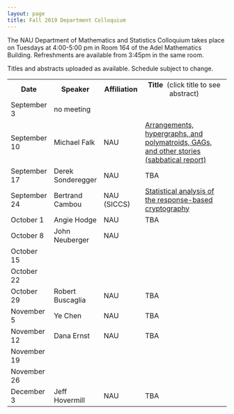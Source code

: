```yaml
---
layout: page
title: Fall 2019 Department Colloquium
---
```


The NAU Department of Mathematics and Statistics Colloquium takes place on Tuesdays at 4:00-5:00 pm in Room 164 of the Adel Mathematics Building. Refreshments are available from 3:45pm in the same room.

Titles and abstracts uploaded as available.  Schedule subject to change.

<table width="100%" align="center">
<tbody>
<tr>
<td width="15%">
<center>
  <b>Date</b>
</center></td>

<td width="20%">
<center>
  <b>Speaker</b>
</center></td>

<td>
<center>
  <b>Affiliation</b>
</center></td>

<td>
<center>
  <b>Title&nbsp;</b> (click title to see abstract)
</center></td>
</tr>

<tr>
<td>September 3</td>
<td>no meeting</td>
<td></td>
<td></td>
</tr>

<tr>
<td>September 10</td>
<td>Michael Falk</td>
<td>NAU</td>
<td><a href="{{ site.baseurl }}/colloquium_files/ColloquiumFlyer_170910.pdf">Arrangements, hypergraphs, and polymatroids,  GAGs, and other stories (sabbatical report)</a></td>
</tr>

<tr>
<td>September 17</td>
<td>Derek Sonderegger</td>
<td>NAU</td>
<td>TBA</td>
</tr>

<tr>
<td>September 24</td>
<td>Bertrand Cambou</td>
<td>NAU (SICCS)</td>
<td><a href="{{ site.baseurl }}/colloquium_files/ColloquiumFlyer_170924.pdf">Statistical analysis of the response-based cryptography</a></td>
</tr>

<tr>
<td>October 1</td>
<td>Angie Hodge</td>
<td>NAU</td>
<td>TBA</td>
</tr>

<tr>
<td>October 8</td>
<td>John Neuberger</td>
<td>NAU</td>
<td></td>
</tr>

<tr>
<td>October 15</td>
<td></td>
<td></td>
<td></td>
</tr>

<tr>
<td>October 22</td>
<td></td>
<td></td>
<td></td>
</tr>

<tr>
<td>October 29</td>
<td>Robert Buscaglia</td>
<td>NAU</td>
<td>TBA</td>
</tr>

<tr>
<td>November 5</td>
<td>Ye Chen</td>
<td>NAU</td>
<td>TBA</td>
</tr>

<tr>
<td>November 12</td>
<td>Dana Ernst</td>
<td>NAU</td>
<td>TBA</td>
</tr>

<tr>
<td>November 19</td>
<td></td>
<td></td>
<td></td>
</tr>

<tr>
<td>November 26</td>
<td></td>
<td></td>
<td></td>
</tr>

<tr>
<td>December 3</td>
<td>Jeff Hovermill</td>
<td>NAU</td>
<td>TBA</td>
</tr>


</tbody>
</table>
